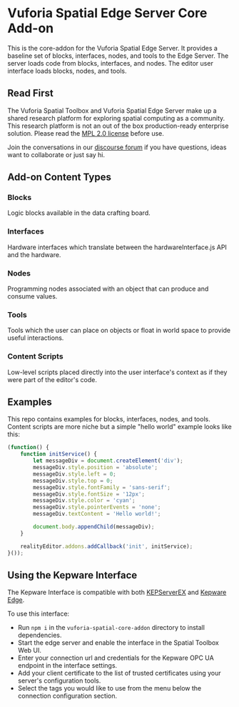 # Vuforia Spatial Edge Server Core Add-on

This is the core-addon for the Vuforia Spatial Edge Server. It provides a
baseline set of blocks, interfaces, nodes, and tools to the Edge Server. The
server loads code from blocks, interfaces, and nodes. The editor user interface
loads blocks, nodes, and tools.

## Read First
The Vuforia Spatial Toolbox and Vuforia Spatial Edge Server make up a shared research platform for exploring spatial computing as a community. This research platform is not an out of the box production-ready enterprise solution. Please read the [MPL 2.0 license](LICENSE) before use.

Join the conversations in our [discourse forum](https://forum.spatialtoolbox.vuforia.com) if you have questions, ideas want to collaborate or just say hi.

## Add-on Content Types

### Blocks

Logic blocks available in the data crafting board.

### Interfaces

Hardware interfaces which translate between the hardwareInterface.js API and
the hardware.

### Nodes

Programming nodes associated with an object that can produce and consume
values.

### Tools

Tools which the user can place on objects or float in world space to provide
useful interactions.

### Content Scripts

Low-level scripts placed directly into the user interface's context as if they
were part of the editor's code.


## Examples

This repo contains examples for blocks, interfaces, nodes, and tools. Content
scripts are more niche but a simple "hello world" example looks like this:

```javascript
(function() {
    function initService() {
        let messageDiv = document.createElement('div');
        messageDiv.style.position = 'absolute';
        messageDiv.style.left = 0;
        messageDiv.style.top = 0;
        messageDiv.style.fontFamily = 'sans-serif';
        messageDiv.style.fontSize = '12px';
        messageDiv.style.color = 'cyan';
        messageDiv.style.pointerEvents = 'none';
        messageDiv.textContent = 'Hello world!';

        document.body.appendChild(messageDiv);
    }

    realityEditor.addons.addCallback('init', initService);
}());
```

## Using the Kepware Interface

The Kepware Interface is compatible with both [KEPServerEX](https://www.kepware.com/en-us/products/kepserverex/) and [Kepware Edge](https://www.kepware.com/en-us/products/thingworx-kepware-edge/).

To use this interface:
- Run `npm i` in the `vuforia-spatial-core-addon` directory to install dependencies.
- Start the edge server and enable the interface in the Spatial Toolbox Web UI.
- Enter your connection url and credentials for the Kepware OPC UA endpoint in the interface settings.
- Add your client certificate to the list of trusted certificates using your server's configuration tools.
- Select the tags you would like to use from the menu below the connection configuration section.